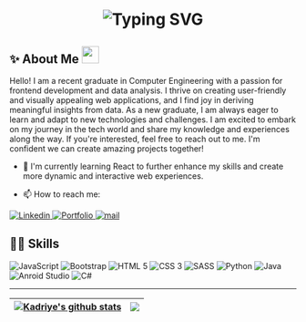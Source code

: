 <!--![Your SVG Image](dynamic_header.svg)-->

<div align="center">
    <h1>
        <img src="https://readme-typing-svg.herokuapp.com?font=Jetbrains+mono&size=40&duration=3000&color=33FF33&center=true&vCenter=true&width=435&lines=Hi+👋🏻;I'm+Kadriye+Demirci;This+is+my+Github;" alt="Typing SVG"/>
    </h1>
</div>
<h2>✨ About Me <img height="30" src="https://raw.githubusercontent.com/innng/innng/master/assets/kyubey.gif"> </h2>

<p >
   Hello! I am a recent graduate in Computer Engineering with a passion for frontend development and data analysis. I thrive on creating user-friendly and visually appealing web applications, and I find joy in deriving meaningful insights from data. As a new graduate, I am always eager to learn and adapt to new technologies and challenges. I am excited to embark on my journey in the tech world and share my knowledge and experiences along the way. If you're interested, feel free to reach out to me. I'm confident we can create amazing projects together!
</p>

- 🌱 I'm currently learning React to further enhance my skills and create more dynamic and interactive web experiences.

- 📫 How to reach me:

<div>
    <a href="https://www.linkedin.com/in/kadriye-demirci-3676b8203/">
        <img src="https://img.shields.io/badge/LINKEDIN-blue?color=blue" alt="Linkedin">
    </a>
    <a href="https://www.linkedin.com/in/kadriye-demirci-3676b8203/">
        <img  src="https://img.shields.io/badge/MY_PORTFOLIO-%23F36686?logo=4chan" alt="Portfolio">
    </a>
    <a href="mailto:kadriyedemirci773@gmail.com">
        <img  src="https://img.shields.io/badge/Kadriye_Demirci-%23ff0000?logo=gmail&logoColor=white" alt="mail">
    </a>
</div>



<h2>🤹🏻 Skills</h2>
<div>
    <img src="https://img.shields.io/badge/JAVASCRIPT-%23F7DF1E?style=for-the-badge&logo=javascript&logoColor=black" alt="JavaScript">
    <img src="https://img.shields.io/badge/bootstrap-%237952B3?style=for-the-badge&logo=bootstrap&logoColor=white" alt="Bootstrap">
    <img src="https://img.shields.io/badge/HTML_5-%23E34F26?style=for-the-badge&logo=html5&logoColor=white" alt="HTML 5">
    <img src="https://img.shields.io/badge/CSS_3-%231572B6?style=for-the-badge&logo=css&logoColor=white" alt="CSS 3">
    <img src="https://img.shields.io/badge/SASS-%23CC6699?style=for-the-badge&logo=sass&logoColor=white" alt="SASS"> 
    <img src="https://img.shields.io/badge/python-%233776AB?style=for-the-badge&logo=python&logoColor=white" alt="Python">
    <img src="https://img.shields.io/badge/Java-orange?style=for-the-badge&logoColor=white" alt="Java">
 <img src="https://img.shields.io/badge/Android_Studio-%3DDC84?style=for-the-badge&logo=androidstudio&logoColor=white" alt="Anroid Studio">
     <img src="https://img.shields.io/badge/C_Sharp-%C8884D?style=for-the-badge&logo=sharp&logoColor=white" alt="C#">
</div>

<hr>

<table>
<thead>
<tr>
<th><a href="https://github.com/anuraghazra/github-readme-stats"><img align="center" src="https://camo.githubusercontent.com/1680dcd944e719498a804329c49d30128d5b94fd07a14865c699704780612876/68747470733a2f2f6769746875622d726561646d652d73746174732e76657263656c2e6170702f6170693f757365726e616d653d53756c6172616461" alt="Kadriye's github stats" data-canonical-src="https://github-readme-stats.vercel.app/api?username=Sularada&amp;show_icons=true&amp;include_all_commits=true&amp;theme=buefy&amp;hide_border=true" style="max-width: 100%;"></a></th>
<th><a href="https://github.com/anuraghazra/github-readme-stats"><img align="center" src="https://camo.githubusercontent.com/7ff9194949f044c860fc9299fa784b99d4b15a48de63a178e53d95756871fc6e/68747470733a2f2f6769746875622d726561646d652d73746174732e76657263656c2e6170702f6170692f746f702d6c616e67732f3f757365726e616d653d53756c6172616461266c61796f75743d646f6e7574" data-canonical-src="https://github-readme-stats.vercel.app/api/top-langs/?username=Sularada&amp;layout=compact&amp;theme=buefy&amp;hide_border=true" style="max-width: 100%;"></a></th>
</tr>
</thead>
</table>







<!--
**Sularada/Sularada** is a ✨ _special_ ✨ repository because its `README.md` (this file) appears on your GitHub profile.

Here are some ideas to get you started:

- 🔭 I’m currently working on ...
- 🌱 I’m currently learning ...
- 👯 I’m looking to collaborate on ...
- 🤔 I’m looking for help with ...
- 💬 Ask me about ...
- 📫 How to reach me: ...
- 😄 Pronouns: ...
- ⚡ Fun fact: ...
-->
